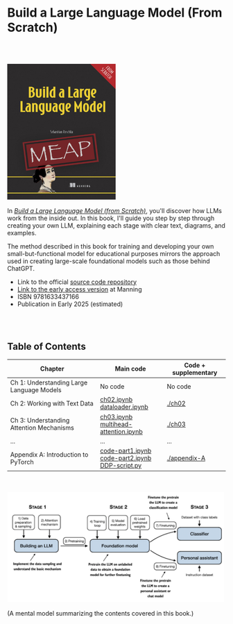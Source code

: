 # Build a Large Language Model (From Scratch)


<br>
<br>


<a href="http://mng.bz/orYv"><img src="images/cover.jpg" width="250px"></a>

In [*Build a Large Language Model (from Scratch)*](http://mng.bz/orYv), you'll discover how LLMs work from the inside out. In this book, I'll guide you step by step through creating your own LLM, explaining each stage with clear text, diagrams, and examples. 

The method described in this book for training and developing your own small-but-functional model for educational purposes mirrors the approach used in creating large-scale foundational models such as those behind ChatGPT.

- Link to the official [source code repository](https://github.com/rasbt/LLMs-from-scratch)
- [Link to the early access version](http://mng.bz/orYv) at Manning
- ISBN 9781633437166
- Publication in Early 2025 (estimated)

<br>
<br>

## Table of Contents

| Chapter                                   | Main code                                                    | Code + supplementary         |
| ----------------------------------------- | ------------------------------------------------------------ | ---------------------------- |
| Ch 1: Understanding Large Language Models | No code                                                      | No code                      |
| Ch 2: Working with Text Data              | [ch02.ipynb](ch02/01_main-chapter-code/ch02.ipynb)<br />[dataloader.ipynb](ch02/01_main-chapter-code/dataloader.ipynb) | [./ch02](./ch02)             |
| Ch 3: Understanding Attention Mechanisms  | [ch03.ipynb](ch03/01_main-chapter-code/ch03.ipynb)<br />[multihead-attention.ipynb](ch03/01_main-chapter-code/multihead-attention.ipynb) | [./ch03](./ch03)             |
| ...                                       | ...                                                          | ...                          |
| Appendix A: Introduction to PyTorch       | [code-part1.ipynb](03_main-chapter-code/01_main-chapter-code/code-part1.ipynb)<br />[code-part2.ipynb](03_main-chapter-code/01_main-chapter-code/code-part2.ipynb)<br />[DDP-script.py](03_main-chapter-code/01_main-chapter-code/DDP-script.py) | [./appendix-A](./appendix-A) |

<br>
<br>

<img src="images/mental-model.png" width="500px">

(A mental model summarizing the contents covered in this book.)
